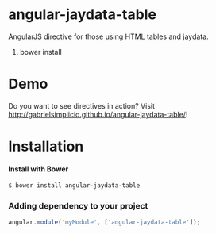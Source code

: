 # angular-jaydata-table
AngularJS directive for those using HTML tables and jaydata.

1) bower install

# Demo

Do you want to see directives in action? Visit http://gabrielsimplicio.github.io/angular-jaydata-table/!

# Installation

#### Install with Bower

```sh
$ bower install angular-jaydata-table
```

### Adding dependency to your project

```js
angular.module('myModule', ['angular-jaydata-table']);
```